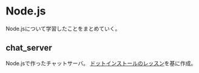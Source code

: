 # Node.js
Node.jsについて学習したことをまとめていく。

## chat_server
Node.jsで作ったチャットサーバ。
[ドットインストールのレッスン](https://dotinstall.com/lessons/basic_nodejs)を基に作成。